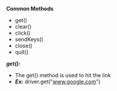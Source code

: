 **Common Methods**

- get()
- clear()
- click()
- sendKeys()
- close()
- quit()



***get():***

- The get() method is used to hit the link
- ***Ex:*** driver.get("www.google.com")

